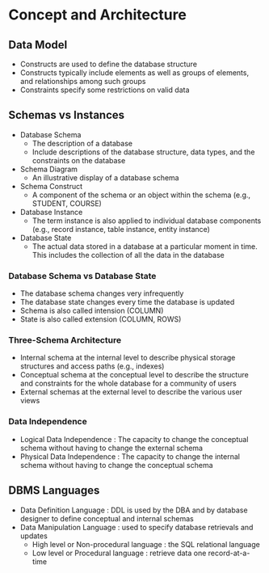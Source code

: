 # Concept and Architecture

## Data Model

* Constructs are used to define the database structure
* Constructs typically include elements as well as groups of elements, and relationships among such groups
* Constraints specify some restrictions on valid data

## Schemas vs Instances

* Database Schema
   * The description of a database
   * Include descriptions of the database structure, data types, and the constraints on the database
* Schema Diagram
   * An illustrative display of a database schema
* Schema Construct
   * A component of the schema or an object within the schema (e.g., STUDENT, COURSE)
* Database Instance
   * The term instance is also applied to individual database components (e.g., record instance, table instance, entity instance)
* Database State
   * The actual data stored in a database at a particular moment in time. This includes the collection of all the data in the database

### Database Schema vs Database State

* The database schema changes very infrequently
* The database state changes every time the database is updated
* Schema is also called intension (COLUMN)
* State is also called extension (COLUMN, ROWS)

### Three-Schema Architecture

* Internal schema at the internal level to describe physical storage structures and access paths (e.g., indexes)
* Conceptual schema at the conceptual level to describe the structure and constraints for the whole database for a community of users
* External schemas at the external level to describe the various user views 

### Data Independence

* Logical Data Independence : The capacity to change the conceptual schema without having to change the external schema
* Physical Data Independence : The capacity to change the internal schema without having to change the conceptual schema

## DBMS Languages

* Data Definition Language : DDL is used by the DBA and by database designer to define conceptual and internal schemas
* Data Manipulation Language : used to specify database retrievals and updates
   * High level or Non-procedural language : the SQL relational language
   * Low level or Procedural language : retrieve data one record-at-a-time


